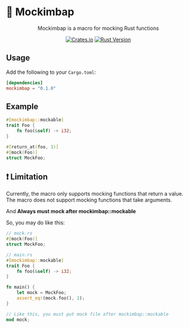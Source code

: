 # 🍙 Mockimbap
<div align="center">
Mockimbap is a macro for mocking Rust functions

  [![Crates.io](https://img.shields.io/crates/v/mockimbap?color=green)](https://crates.io/crates/mockimbap)
  [![Rust Version](https://img.shields.io/badge/Language-Rust-orange)](https://www.rust-lang.org)
</div>

## Usage

Add the following to your `Cargo.toml`:

```toml
[dependencies]
mockimbap = "0.1.0"
```

## Example

```rust
#[mockimbap::mockable]
trait Foo {
    fn foo(&self) -> i32;
}

#[return_at(foo, 1)]
#[mock(Foo)]
struct MockFoo;
```

## ❗️ Limitation
Currently, the macro only supports mocking functions that return a value.
The macro does not support mocking functions that take arguments.

And **Always must mock after mockimbap::mockable**

So, you may do like this:
```rust
// mock.rs
#[mock(Foo)]
struct MockFoo;

// main.rs
#[mockimbap::mockable]
trait Foo {
    fn foo(&self) -> i32;
}

fn main() {
    let mock = MockFoo;
    assert_eq!(mock.foo(), 1);
}

// Like this, you must put mock file after mockimbap::mockable
mod mock;
```
